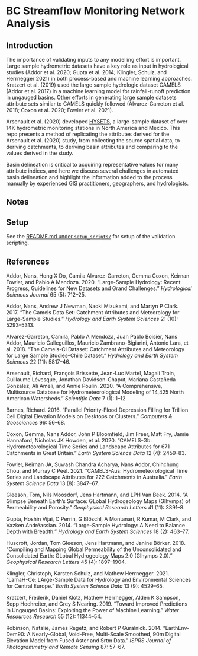 BC Streamflow Monitoring Network Analysis
=========================================

Introduction
------------

The importance of validating inputs to any modelling effort is
important. Large sample hydrometric datasets have a key role as input in
hydrological studies (Addor et al. 2020; Gupta et al. 2014; Klingler,
Schulz, and Herrnegger 2021) in both process-based and machine learning
approaches. Kratzert et al. (2019) used the large sample hydrologic
dataset CAMELS (Addor et al. 2017) in a machine learning model for
rainfall-runoff prediction in ungauged basins. Other efforts in
generating large sample datasets attribute sets similar to CAMELS
quickly followed (Alvarez-Garreton et al. 2018; Coxon et al. 2020;
Fowler et al. 2021).

Arsenault et al. (2020) developed [HYSETS](https://osf.io/rpc3w/), a
large-sample dataset of over 14K hydrometric monitoring stations in
North America and Mexico. This repo presents a method of replicating the
attributes derived for the Arsenault et al. (2020) study, from
collecting the source spatial data, to deriving catchments, to deriving
basin attributes and comparing to the values derived in the study.

Basin delineation is critical to acquiring representative values for
many attribute indices, and here we discuss several challenges in
automated basin delineation and highlight the information added to the
process manually by experienced GIS practitioners, geographers, and
hydrologists.

Notes
-----

Setup
-----

See the [README.md under
`setup_scripts/`](https://github.com/dankovacek/basin_generator/tree/main/setup_scripts)
for setup of the validation scripting.

References
----------

Addor, Nans, Hong X Do, Camila Alvarez-Garreton, Gemma Coxon, Keirnan
Fowler, and Pablo A Mendoza. 2020. “Large-Sample Hydrology: Recent
Progress, Guidelines for New Datasets and Grand Challenges.”
*Hydrological Sciences Journal* 65 (5): 712–25.

Addor, Nans, Andrew J Newman, Naoki Mizukami, and Martyn P Clark. 2017.
“The Camels Data Set: Catchment Attributes and Meteorology for
Large-Sample Studies.” *Hydrology and Earth System Sciences* 21 (10):
5293–5313.

Alvarez-Garreton, Camila, Pablo A Mendoza, Juan Pablo Boisier, Nans
Addor, Mauricio Galleguillos, Mauricio Zambrano-Bigiarini, Antonio Lara,
et al. 2018. “The Camels-Cl Dataset: Catchment Attributes and
Meteorology for Large Sample Studies–Chile Dataset.” *Hydrology and
Earth System Sciences* 22 (11): 5817–46.

Arsenault, Richard, François Brissette, Jean-Luc Martel, Magali Troin,
Guillaume Lévesque, Jonathan Davidson-Chaput, Mariana Castañeda
Gonzalez, Ali Ameli, and Annie Poulin. 2020. “A Comprehensive,
Multisource Database for Hydrometeorological Modeling of 14,425 North
American Watersheds.” *Scientific Data* 7 (1): 1–12.

Barnes, Richard. 2016. “Parallel Priority-Flood Depression Filling for
Trillion Cell Digital Elevation Models on Desktops or Clusters.”
*Computers & Geosciences* 96: 56–68.

Coxon, Gemma, Nans Addor, John P Bloomfield, Jim Freer, Matt Fry, Jamie
Hannaford, Nicholas JK Howden, et al. 2020. “CAMELS-Gb:
Hydrometeorological Time Series and Landscape Attributes for 671
Catchments in Great Britain.” *Earth System Science Data* 12 (4):
2459–83.

Fowler, Keirnan JA, Suwash Chandra Acharya, Nans Addor, Chihchung Chou,
and Murray C Peel. 2021. “CAMELS-Aus: Hydrometeorological Time Series
and Landscape Attributes for 222 Catchments in Australia.” *Earth System
Science Data* 13 (8): 3847–67.

Gleeson, Tom, Nils Moosdorf, Jens Hartmann, and LPH Van Beek. 2014. “A
Glimpse Beneath Earth’s Surface: GLobal Hydrogeology Maps (Glhymps) of
Permeability and Porosity.” *Geophysical Research Letters* 41 (11):
3891–8.

Gupta, Hoshin Vijai, C Perrin, G Blöschl, A Montanari, R Kumar, M Clark,
and Vazken Andréassian. 2014. “Large-Sample Hydrology: A Need to Balance
Depth with Breadth.” *Hydrology and Earth System Sciences* 18 (2):
463–77.

Huscroft, Jordan, Tom Gleeson, Jens Hartmann, and Janine Börker. 2018.
“Compiling and Mapping Global Permeability of the Unconsolidated and
Consolidated Earth: GLobal Hydrogeology Maps 2.0 (Glhymps 2.0).”
*Geophysical Research Letters* 45 (4): 1897–1904.

Klingler, Christoph, Karsten Schulz, and Mathew Herrnegger. 2021.
“LamaH-Ce: LArge-Sample Data for Hydrology and Environmental Sciences
for Central Europe.” *Earth System Science Data* 13 (9): 4529–65.

Kratzert, Frederik, Daniel Klotz, Mathew Herrnegger, Alden K Sampson,
Sepp Hochreiter, and Grey S Nearing. 2019. “Toward Improved Predictions
in Ungauged Basins: Exploiting the Power of Machine Learning.” *Water
Resources Research* 55 (12): 11344–54.

Robinson, Natalie, James Regetz, and Robert P Guralnick. 2014.
“EarthEnv-Dem90: A Nearly-Global, Void-Free, Multi-Scale Smoothed, 90m
Digital Elevation Model from Fused Aster and Srtm Data.” *ISPRS Journal
of Photogrammetry and Remote Sensing* 87: 57–67.
